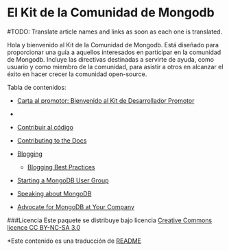 El Kit de la Comunidad de Mongodb
====================================
#TODO: Translate article names and links as soon as each one is translated.

Hola y bienvenido al Kit de la Comunidad de Mongodb. Está diseñado para proporcionar una
guía a aquellos interesados en participar en la comunidad de Mongodb. Incluye
las directivas destinadas a servirte de ayuda, como usuario y como miembro de la
comunidad, para asistir a otros en alcanzar el éxito en hacer crecer la comunidad
open-source.

Tabla de contenidos:

* [Carta al promotor: Bienvenido al Kit de Desarrollador Promotor](Una%20carta%20al%20promotor.md)
* 
* [Contribuir al código](Contribuir%20al%20c%C3%B3digo)

* [Contributing to the Docs](Contributing%20to%20the%20Docs.md)
* [Blogging](Blogging.md)
  * [Blogging Best Practices](Blogging%20Best%20Practices.md)
* [Starting a MongoDB User Group](MongoDB%20User%20Groups.md)
* [Speaking about MongoDB](Speaking%20About%20MongoDB.md)
* [Advocate for MongoDB at Your Company](At%20Your%20Company.md)

###Licencia
Este paquete se distribuye bajo licencia [Creative Commons licence CC BY-NC-SA 3.0](http://creativecommons.org/licenses/by-nc-sa/3.0/)

*Este contenido es una traducción de [README](README_en.md)
